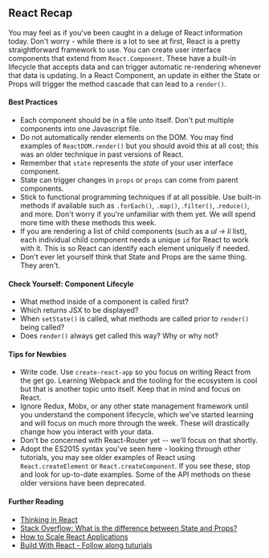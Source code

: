 ## React Recap

You may feel as if you've been caught in a deluge of React information today. Don't worry - while there is a lot to see at first, React is a pretty straightforward framework to use. You can create user interface components that extend from `React.Component`. These have a built-in lifecycle that accepts data and can trigger automatic re-rendering whenever that data is updating. In a React Component, an update in either the State or Props will trigger the method cascade that can lead to a `render()`. 

#### Best Practices

- Each component should be in a file unto itself. Don't put multiple components into one Javascript file.
- Do not automatically render elements on the DOM. You may find examples of `ReactDOM.render()` but you should avoid this at all cost; this was an older technique in past versions of React.
- Remember that `state` represents the _state_ of your user interface component.
- State can trigger changes in `props` or `props` can come from parent components.
- Stick to functional programming techniques if at all possible. Use built-in methods if available such as `.forEach()`, `.map()`, .`filter()`, .`reduce()`, and more. Don't worry if you're unfamiliar with them yet. We will spend more time with these methods this week.
- If you are rendering a list of child components (such as a _ul_ -> _li_ list), each individual child component needs a unique `id` for React to work with it. This is so React can identify each element uniquely if needed.
- Don't ever let yourself think that State and Props are the same thing. They aren't.

#### Check Yourself: Component Lifecyle

- What method inside of a component is called first?
- Which returns JSX to be displayed?
- When `setState()` is called, what methods are called prior to `render()` being called?
- Does `render()` always get called this way? Why or why not?

#### Tips for Newbies

- Write code. Use `create-react-app` so you focus on writing React from the get go. Learning Webpack and the tooling for the ecosystem is cool but that is another topic unto itself. Keep that in mind and focus on React.
- Ignore Redux, Mobx, or any other state management framework until you understand the component lifecycle, which we've started learning and will focus on much more through the week. These will drastically change how you interact with your data.
- Don't be concerned with React-Router yet -- we'll focus on that shortly.
- Adopt the ES2015 syntax you've seen here - looking through other tutorials, you may see older examples of React using `React.createElement` or `React.createComponent`. If you see these, stop and look for up-to-date examples. Some of the API methods on these older versions have been deprecated.


#### Further Reading

- [Thinking in React](https://facebook.github.io/react/docs/thinking-in-react.html)
- [Stack Overflow: What is the difference between State and Props?](http://stackoverflow.com/questions/27991366/what-is-the-difference-between-state-and-props-in-react)
- [How to Scale React Applications](https://www.smashingmagazine.com/2016/09/how-to-scale-react-applications/)
- [Build With React - Follow along tuturials](http://buildwithreact.com/tutorial)
